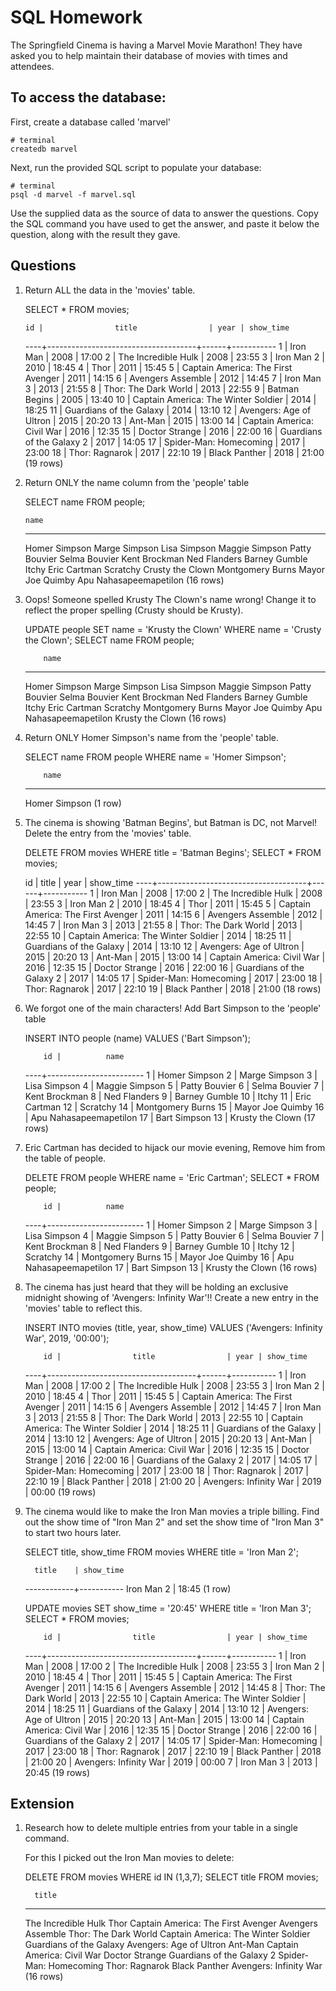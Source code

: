 # SQL Homework

The Springfield Cinema is having a Marvel Movie Marathon! They have asked you to help maintain their database of movies with times and attendees.

## To access the database:

First, create a database called 'marvel'

```
# terminal
createdb marvel
```

Next, run the provided SQL script to populate your database:

```
# terminal
psql -d marvel -f marvel.sql
```

Use the supplied data as the source of data to answer the questions. Copy the SQL command you have used to get the answer, and paste it below the question, along with the result they gave.

## Questions

1.  Return ALL the data in the 'movies' table.

      SELECT * FROM movies;

        id |                title                | year | show_time
      ----+-------------------------------------+------+-----------
       1 | Iron Man                            | 2008 | 17:00
       2 | The Incredible Hulk                 | 2008 | 23:55
       3 | Iron Man 2                          | 2010 | 18:45
       4 | Thor                                | 2011 | 15:45
       5 | Captain America: The First Avenger  | 2011 | 14:15
       6 | Avengers Assemble                   | 2012 | 14:45
       7 | Iron Man 3                          | 2013 | 21:55
       8 | Thor: The Dark World                | 2013 | 22:55
       9 | Batman Begins                       | 2005 | 13:40
      10 | Captain America: The Winter Soldier | 2014 | 18:25
      11 | Guardians of the Galaxy             | 2014 | 13:10
      12 | Avengers: Age of Ultron             | 2015 | 20:20
      13 | Ant-Man                             | 2015 | 13:00
      14 | Captain America: Civil War          | 2016 | 12:35
      15 | Doctor Strange                      | 2016 | 22:00
      16 | Guardians of the Galaxy 2           | 2017 | 14:05
      17 | Spider-Man: Homecoming              | 2017 | 23:00
      18 | Thor: Ragnarok                      | 2017 | 22:10
      19 | Black Panther                       | 2018 | 21:00
      (19 rows)

2.  Return ONLY the name column from the 'people' table

      SELECT name FROM people;

        name          
      ------------------------
      Homer Simpson
      Marge Simpson
      Lisa Simpson
      Maggie Simpson
      Patty Bouvier
      Selma Bouvier
      Kent Brockman
      Ned Flanders
      Barney Gumble
      Itchy
      Eric Cartman
      Scratchy
      Crusty the Clown
      Montgomery Burns
      Mayor Joe Quimby
      Apu Nahasapeemapetilon
      (16 rows)

3.  Oops! Someone spelled Krusty The Clown's name wrong! Change it to reflect the proper spelling (Crusty should be Krusty).

      UPDATE people SET name = 'Krusty the Clown' WHERE name = 'Crusty the Clown';
      SELECT name FROM people;

            name          
      ------------------------
      Homer Simpson
      Marge Simpson
      Lisa Simpson
      Maggie Simpson
      Patty Bouvier
      Selma Bouvier
      Kent Brockman
      Ned Flanders
      Barney Gumble
      Itchy
      Eric Cartman
      Scratchy
      Montgomery Burns
      Mayor Joe Quimby
      Apu Nahasapeemapetilon
      Krusty the Clown
      (16 rows)

4.  Return ONLY Homer Simpson's name from the 'people' table.

      SELECT name FROM people WHERE name = 'Homer Simpson';

            name      
      ---------------
      Homer Simpson
      (1 row)

5.  The cinema is showing 'Batman Begins', but Batman is DC, not Marvel! Delete the entry from the 'movies' table.

      DELETE FROM movies WHERE title = 'Batman Begins';
      SELECT * FROM movies;

      id |                title                | year | show_time
     ----+-------------------------------------+------+-----------
       1 | Iron Man                            | 2008 | 17:00
       2 | The Incredible Hulk                 | 2008 | 23:55
       3 | Iron Man 2                          | 2010 | 18:45
       4 | Thor                                | 2011 | 15:45
       5 | Captain America: The First Avenger  | 2011 | 14:15
       6 | Avengers Assemble                   | 2012 | 14:45
       7 | Iron Man 3                          | 2013 | 21:55
       8 | Thor: The Dark World                | 2013 | 22:55
      10 | Captain America: The Winter Soldier | 2014 | 18:25
      11 | Guardians of the Galaxy             | 2014 | 13:10
      12 | Avengers: Age of Ultron             | 2015 | 20:20
      13 | Ant-Man                             | 2015 | 13:00
      14 | Captain America: Civil War          | 2016 | 12:35
      15 | Doctor Strange                      | 2016 | 22:00
      16 | Guardians of the Galaxy 2           | 2017 | 14:05
      17 | Spider-Man: Homecoming              | 2017 | 23:00
      18 | Thor: Ragnarok                      | 2017 | 22:10
      19 | Black Panther                       | 2018 | 21:00
     (18 rows)

6.  We forgot one of the main characters! Add Bart Simpson to the 'people' table

      INSERT INTO people (name) VALUES ('Bart Simpson');

            id |          name          
      ----+------------------------
       1 | Homer Simpson
       2 | Marge Simpson
       3 | Lisa Simpson
       4 | Maggie Simpson
       5 | Patty Bouvier
       6 | Selma Bouvier
       7 | Kent Brockman
       8 | Ned Flanders
       9 | Barney Gumble
      10 | Itchy
      11 | Eric Cartman
      12 | Scratchy
      14 | Montgomery Burns
      15 | Mayor Joe Quimby
      16 | Apu Nahasapeemapetilon
      17 | Bart Simpson
      13 | Krusty the Clown
      (17 rows)

7.  Eric Cartman has decided to hijack our movie evening, Remove him from the table of people.

      DELETE FROM people WHERE name = 'Eric Cartman';
      SELECT * FROM people;

            id |          name          
      ----+------------------------
       1 | Homer Simpson
       2 | Marge Simpson
       3 | Lisa Simpson
       4 | Maggie Simpson
       5 | Patty Bouvier
       6 | Selma Bouvier
       7 | Kent Brockman
       8 | Ned Flanders
       9 | Barney Gumble
      10 | Itchy
      12 | Scratchy
      14 | Montgomery Burns
      15 | Mayor Joe Quimby
      16 | Apu Nahasapeemapetilon
      17 | Bart Simpson
      13 | Krusty the Clown
      (16 rows)

8.  The cinema has just heard that they will be holding an exclusive midnight showing of 'Avengers: Infinity War'!! Create a new entry in the 'movies' table to reflect this.

      INSERT INTO movies (title, year, show_time) VALUES ('Avengers: Infinity War', 2019, '00:00');

            id |                title                | year | show_time
      ----+-------------------------------------+------+-----------
       1 | Iron Man                            | 2008 | 17:00
       2 | The Incredible Hulk                 | 2008 | 23:55
       3 | Iron Man 2                          | 2010 | 18:45
       4 | Thor                                | 2011 | 15:45
       5 | Captain America: The First Avenger  | 2011 | 14:15
       6 | Avengers Assemble                   | 2012 | 14:45
       7 | Iron Man 3                          | 2013 | 21:55
       8 | Thor: The Dark World                | 2013 | 22:55
      10 | Captain America: The Winter Soldier | 2014 | 18:25
      11 | Guardians of the Galaxy             | 2014 | 13:10
      12 | Avengers: Age of Ultron             | 2015 | 20:20
      13 | Ant-Man                             | 2015 | 13:00
      14 | Captain America: Civil War          | 2016 | 12:35
      15 | Doctor Strange                      | 2016 | 22:00
      16 | Guardians of the Galaxy 2           | 2017 | 14:05
      17 | Spider-Man: Homecoming              | 2017 | 23:00
      18 | Thor: Ragnarok                      | 2017 | 22:10
      19 | Black Panther                       | 2018 | 21:00
      20 | Avengers: Infinity War              | 2019 | 00:00
      (19 rows)

9.  The cinema would like to make the Iron Man movies a triple billing. Find out the show time of "Iron Man 2" and set the show time of "Iron Man 3" to start two hours later.

    SELECT title, show_time FROM movies WHERE title = 'Iron Man 2';

          title    | show_time
      ------------+-----------
      Iron Man 2 | 18:45
      (1 row)

      UPDATE movies SET show_time = '20:45' WHERE title = 'Iron Man 3';
      SELECT * FROM movies;

            id |                title                | year | show_time
      ----+-------------------------------------+------+-----------
       1 | Iron Man                            | 2008 | 17:00
       2 | The Incredible Hulk                 | 2008 | 23:55
       3 | Iron Man 2                          | 2010 | 18:45
       4 | Thor                                | 2011 | 15:45
       5 | Captain America: The First Avenger  | 2011 | 14:15
       6 | Avengers Assemble                   | 2012 | 14:45
       8 | Thor: The Dark World                | 2013 | 22:55
      10 | Captain America: The Winter Soldier | 2014 | 18:25
      11 | Guardians of the Galaxy             | 2014 | 13:10
      12 | Avengers: Age of Ultron             | 2015 | 20:20
      13 | Ant-Man                             | 2015 | 13:00
      14 | Captain America: Civil War          | 2016 | 12:35
      15 | Doctor Strange                      | 2016 | 22:00
      16 | Guardians of the Galaxy 2           | 2017 | 14:05
      17 | Spider-Man: Homecoming              | 2017 | 23:00
      18 | Thor: Ragnarok                      | 2017 | 22:10
      19 | Black Panther                       | 2018 | 21:00
      20 | Avengers: Infinity War              | 2019 | 00:00
       7 | Iron Man 3                          | 2013 | 20:45
      (19 rows)

## Extension

1.  Research how to delete multiple entries from your table in a single command.

    For this I picked out the Iron Man movies to delete:

    DELETE FROM movies WHERE id IN (1,3,7);
    SELECT title FROM movies;

          title                
      -------------------------------------
      The Incredible Hulk
      Thor
      Captain America: The First Avenger
      Avengers Assemble
      Thor: The Dark World
      Captain America: The Winter Soldier
      Guardians of the Galaxy
      Avengers: Age of Ultron
      Ant-Man
      Captain America: Civil War
      Doctor Strange
      Guardians of the Galaxy 2
      Spider-Man: Homecoming
      Thor: Ragnarok
      Black Panther
      Avengers: Infinity War
      (16 rows)
